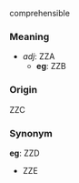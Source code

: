 comprehensible
### Meaning
+ _adj_: ZZA
	+ __eg__: ZZB

### Origin

ZZC

### Synonym

__eg__: ZZD

+ ZZE


